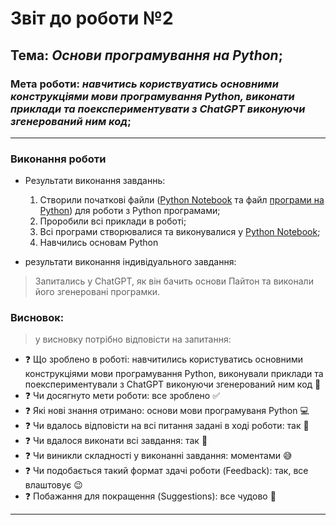 # Звіт до роботи №2
## Тема: _Основи програмування на Python_;
### Мета роботи: _навчитись користвуатись основними конструкціями мови програмування Python, виконати приклади та поекспериментувати з ChatGPT виконуючи згенерований ним код_;
---
### Виконання роботи
- Результати виконання завданнь:
    1. Створили початкові файли ([Python Notebook](nb.ipynb) та файл [програми на Python](main.py)) для роботи з Python програмами;
    1. Проробили всі приклади в роботі;
    1. Всі програми створювалися та виконувалися у [Python Notebook](nb.ipynb);
    1. Навчились основам Python

- результати виконання індивідуального завдання:
> Запитались у ChatGPT, як він бачить основи Пайтон та виконали його згенеровані програмки.


### Висновок: 
> у висновку потрібно відповісти на запитання:
- :question: Що зроблено в роботі: навчитились користуватись основними конструкціями мови програмування Python, виконували приклади та поекспериментували з ChatGPT виконуючи згенерований ним код :open_hands:
- :question: Чи досягнуто мети роботи: все зроблено :white_check_mark:
- :question: Які нові знання отримано: основи мови програмуваня Python :computer:
- :question: Чи вдалось відповісти на всі питання задані в ході роботи: так :tada:
- :question: Чи вдалося виконати всі завдання: так :tada:
- :question: Чи виникли складності у виконанні завдання: моментами :sweat_smile:
- :question: Чи подобається такий формат здачі роботи (Feedback): так, все влаштовує :wink:
- :question: Побажання для покращення (Suggestions): все чудово :open_hands:
---